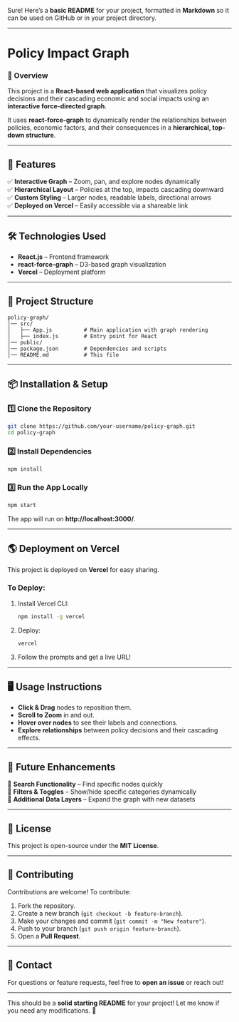 Sure! Here’s a **basic README** for your project, formatted in **Markdown** so it can be used on GitHub or in your project directory.

---

# **Policy Impact Graph**

### **📌 Overview**
This project is a **React-based web application** that visualizes policy decisions and their cascading economic and social impacts using an **interactive force-directed graph**. 

It uses **react-force-graph** to dynamically render the relationships between policies, economic factors, and their consequences in a **hierarchical, top-down structure**.

---

## **🚀 Features**
✅ **Interactive Graph** – Zoom, pan, and explore nodes dynamically  
✅ **Hierarchical Layout** – Policies at the top, impacts cascading downward  
✅ **Custom Styling** – Larger nodes, readable labels, directional arrows  
✅ **Deployed on Vercel** – Easily accessible via a shareable link  

---

## **🛠 Technologies Used**
- **React.js** – Frontend framework
- **react-force-graph** – D3-based graph visualization
- **Vercel** – Deployment platform

---

## **📂 Project Structure**
```
policy-graph/
│── src/
│   ├── App.js          # Main application with graph rendering
│   ├── index.js        # Entry point for React
│── public/
│── package.json        # Dependencies and scripts
│── README.md           # This file
```

---

## **📦 Installation & Setup**
### **1️⃣ Clone the Repository**
```sh
git clone https://github.com/your-username/policy-graph.git
cd policy-graph
```

### **2️⃣ Install Dependencies**
```sh
npm install
```

### **3️⃣ Run the App Locally**
```sh
npm start
```
The app will run on **http://localhost:3000/**.

---

## **🌎 Deployment on Vercel**
This project is deployed on **Vercel** for easy sharing.

### **To Deploy:**
1. Install Vercel CLI:
   ```sh
   npm install -g vercel
   ```
2. Deploy:
   ```sh
   vercel
   ```
3. Follow the prompts and get a live URL!

---

## **🖥️ Usage Instructions**
- **Click & Drag** nodes to reposition them.
- **Scroll to Zoom** in and out.
- **Hover over nodes** to see their labels and connections.
- **Explore relationships** between policy decisions and their cascading effects.

---

## **📌 Future Enhancements**
🔹 **Search Functionality** – Find specific nodes quickly  
🔹 **Filters & Toggles** – Show/hide specific categories dynamically  
🔹 **Additional Data Layers** – Expand the graph with new datasets  

---

## **📜 License**
This project is open-source under the **MIT License**.

---

## **🤝 Contributing**
Contributions are welcome! To contribute:
1. Fork the repository.
2. Create a new branch (`git checkout -b feature-branch`).
3. Make your changes and commit (`git commit -m "New feature"`).
4. Push to your branch (`git push origin feature-branch`).
5. Open a **Pull Request**.

---

## **📧 Contact**
For questions or feature requests, feel free to **open an issue** or reach out!

---

This should be a **solid starting README** for your project! Let me know if you need any modifications. 🚀